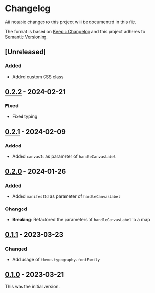 # Changelog

All notable changes to this project will be documented in this file.

The format is based on [Keep a Changelog](https://keepachangelog.com/en/1.0.0/) and this project adheres to [Semantic Versioning](https://semver.org/spec/v2.0.0.html).

## [Unreleased]

### Added

- Added custom CSS class

## [0.2.2](https://github.com/dbmdz/mirador-canvasnavigation/releases/tag/0.2.2) - 2024-02-21

### Fixed

- Fixed typing

## [0.2.1](https://github.com/dbmdz/mirador-canvasnavigation/releases/tag/0.2.1) - 2024-02-09

### Added

- Added `canvasId` as parameter of `handleCanvasLabel`

## [0.2.0](https://github.com/dbmdz/mirador-canvasnavigation/releases/tag/0.2.0) - 2024-01-26

### Added

- Added `manifestId` as parameter of `handleCanvasLabel`

### Changed

- **Breaking**: Refactored the parameters of `handleCanvasLabel` to a map

## [0.1.1](https://github.com/dbmdz/mirador-canvasnavigation/releases/tag/0.1.1) - 2023-03-23

### Changed

- Add usage of `theme.typography.fontFamily`

## [0.1.0](https://github.com/dbmdz/mirador-canvasnavigation/releases/tag/0.1.0) - 2023-03-21

This was the initial version.
